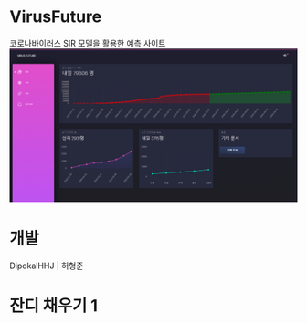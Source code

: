 # VirusFuture
코로나바이러스 SIR 모델을 활용한 예측 사이트
![ex_screenshot](./스크린샷(266).png)


# 개발
DipokalHHJ | 허형준  

# 잔디 채우기 1

